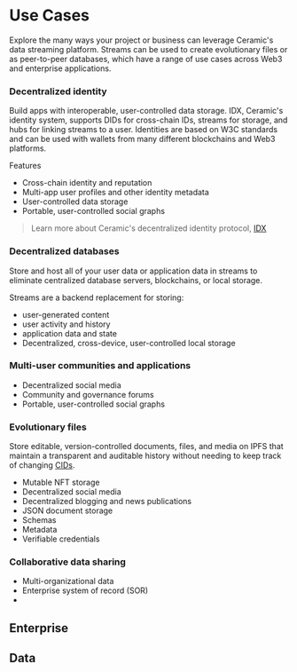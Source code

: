# Use Cases

Explore the many ways your project or business can leverage Ceramic's data streaming platform. Streams can be used to create evolutionary files or as peer-to-peer databases, which have a range of use cases across Web3 and enterprise applications.

### Decentralized identity
Build apps with interoperable, user-controlled data storage. IDX, Ceramic's identity system, supports DIDs for cross-chain IDs, streams for storage, and hubs for linking streams to a user. Identities are based on W3C standards and can be used with wallets from many different blockchains and Web3 platforms.

Features
- Cross-chain identity and reputation
- Multi-app user profiles and other identity metadata
- User-controlled data storage
- Portable, user-controlled social graphs

> Learn more about Ceramic's decentralized identity protocol, [IDX](../tools/identity/idx.md)

### Decentralized databases
Store and host all of your user data or application data in streams to eliminate centralized database servers, blockchains, or local storage. 

Streams are a backend replacement for storing:

- user-generated content
- user activity and history
- application data and state
- Decentralized, cross-device, user-controlled local storage

### Multi-user communities and applications

- Decentralized social media
- Community and governance forums
- Portable, user-controlled social graphs

### Evolutionary files
Store editable, version-controlled documents, files, and media on IPFS that maintain a transparent and auditable history without needing to keep track of changing [CIDs](./glossary.md#cid).

- Mutable NFT storage
- Decentralized social media
- Decentralized blogging and news publications
- JSON document storage
- Schemas
- Metadata
- Verifiable credentials


### Collaborative data sharing

- Multi-organizational data
- Enterprise system of record (SOR)
- 

## Enterprise

## Data

